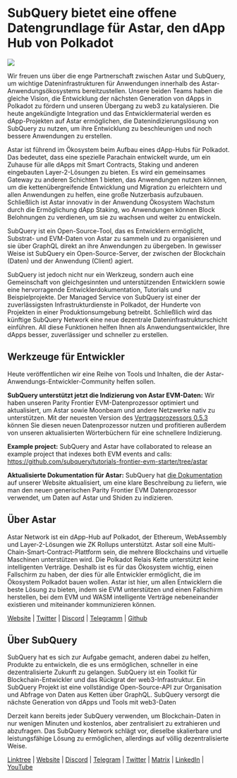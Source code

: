 # SubQuery bietet eine offene Datengrundlage für Astar, den dApp Hub von Polkadot

![](https://miro.medium.com/max/1400/1*VtFbnTYV48Y5mpZtwZsdXA.png)

Wir freuen uns über die enge Partnerschaft zwischen Astar und SubQuery, um wichtige Dateninfrastrukturen für Anwendungen innerhalb des Astar-Anwendungsökosystems bereitzustellen. Unsere beiden Teams haben die gleiche Vision, die Entwicklung der nächsten Generation von dApps in Polkadot zu fördern und unseren Übergang zu web3 zu katalysieren. Die heute angekündigte Integration und das Entwicklermaterial werden es dApp-Projekten auf Astar ermöglichen, die Datenindizierungslösung von SubQuery zu nutzen, um ihre Entwicklung zu beschleunigen und noch bessere Anwendungen zu erstellen.

Astar ist führend im Ökosystem beim Aufbau eines dApp-Hubs für Polkadot. Das bedeutet, dass eine spezielle Parachain entwickelt wurde, um ein Zuhause für alle dApps mit Smart Contracts, Staking und anderen eingebauten Layer-2-Lösungen zu bieten. Es wird ein gemeinsames Gateway zu anderen Schichten 1 bieten, das Anwendungen nutzen können, um die kettenübergreifende Entwicklung und Migration zu erleichtern und allen Anwendungen zu helfen, eine große Nutzerbasis aufzubauen. Schließlich ist Astar innovativ in der Anwendung Ökosystem Wachstum durch die Ermöglichung dApp Staking, wo Anwendungen können Block Belohnungen zu verdienen, um sie zu wachsen und weiter zu entwickeln.

SubQuery ist ein Open-Source-Tool, das es Entwicklern ermöglicht, Substrat- und EVM-Daten von Astar zu sammeln und zu organisieren und sie über GraphQL direkt an ihre Anwendungen zu übergeben. In gewisser Weise ist SubQuery ein Open-Source-Server, der zwischen der Blockchain (Daten) und der Anwendung (Client) agiert.

SubQuery ist jedoch nicht nur ein Werkzeug, sondern auch eine Gemeinschaft von gleichgesinnten und unterstützenden Entwicklern sowie eine hervorragende Entwicklerdokumentation, Tutorials und Beispielprojekte. Der Managed Service von SubQuery ist einer der zuverlässigsten Infrastrukturdienste in Polkadot, der Hunderte von Projekten in einer Produktionsumgebung betreibt. Schließlich wird das künftige SubQuery Network eine neue dezentrale Dateninfrastrukturschicht einführen. All diese Funktionen helfen Ihnen als Anwendungsentwickler, Ihre dApps besser, zuverlässiger und schneller zu erstellen.

## **Werkzeuge für Entwickler**

Heute veröffentlichen wir eine Reihe von Tools und Inhalten, die der Astar-Anwendungs-Entwickler-Community helfen sollen.

**SubQuery unterstützt jetzt die Indizierung von Astar EVM-Daten:** Wir haben unseren Parity Frontier EVM-Datenprozessor optimiert und aktualisiert, um Astar sowie Moonbeam und andere Netzwerke nativ zu unterstützen. Mit der neuesten Version des [Vertragsprozessors 0.5.3](https://github.com/subquery/subql/releases/tag/contract-processors%2F0.5.3) können Sie diesen neuen Datenprozessor nutzen und profitieren außerdem von unseren aktualisierten Wörterbüchern für eine schnellere Indizierung.

**Example project:** SubQuery and Astar have collaborated to release an example project that indexes both EVM events and calls: https://github.com/subquery/tutorials-frontier-evm-starter/tree/astar

**Aktualisierte Dokumentation für Astar:** SubQuery hat [die Dokumentation](https://university.subquery.network/build/substrate-evm.html) auf unserer Website aktualisiert, um eine klare Beschreibung zu liefern, wie man den neuen generischen Parity Frontier EVM Datenprozessor verwendet, um Daten auf Astar und Shiden zu indizieren.

## Über Astar

Astar Network ist ein dApp-Hub auf Polkadot, der Ethereum, WebAssembly und Layer-2-Lösungen wie ZK Rollups unterstützt. Astar soll eine Multi-Chain-Smart-Contract-Plattform sein, die mehrere Blockchains und virtuelle Maschinen unterstützen wird. Die Polkadot Relais Kette unterstützt keine intelligenten Verträge. Deshalb ist es für das Ökosystem wichtig, einen Fallschirm zu haben, der dies für alle Entwickler ermöglicht, die im Ökosystem Polkadot bauen wollen. Astar ist hier, um allen Entwicklern die beste Lösung zu bieten, indem sie EVM unterstützen und einen Fallschirm herstellen, bei dem EVM und WASM intelligente Verträge nebeneinander existieren und miteinander kommunizieren können.

[Website](https://astar.network/) | [Twitter](https://twitter.com/AstarNetwork) | [Discord](https://discord.gg/Z3nC9U4) | [Telegramm](https://t.me/PlasmOfficial) | [Github](https://github.com/AstarNetwork)

## Über SubQuery

SubQuery hat es sich zur Aufgabe gemacht, anderen dabei zu helfen, Produkte zu entwickeln, die es uns ermöglichen, schneller in eine dezentralisierte Zukunft zu gelangen. SubQuery ist ein Toolkit für Blockchain-Entwickler und das Rückgrat der web3-Infrastruktur. Ein SubQuery Projekt ist eine vollständige Open-Source-API zur Organisation und Abfrage von Daten aus Ketten über GraphQL. SubQuery versorgt die nächste Generation von dApps und Tools mit web3-Daten

Derzeit kann bereits jeder SubQuery verwenden, um Blockchain-Daten in nur wenigen Minuten und kostenlos, aber zentralisiert zu extrahieren und abzufragen. Das SubQuery Network schlägt vor, dieselbe skalierbare und leistungsfähige Lösung zu ermöglichen, allerdings auf völlig dezentralisierte Weise.

[Linktree](https://linktr.ee/subquerynetwork) | [Website](https://subquery.network/) | [Discord](https://discord.com/invite/78zg8aBSMG) | [Telegram](https://t.me/subquerynetwork) | [Twitter](https://twitter.com/subquerynetwork) | [Matrix](https://matrix.to/#/#subquery:matrix.org) | [LinkedIn](https://www.linkedin.com/company/subquery) | [YouTube](https://www.youtube.com/channel/UCi1a6NUUjegcLHDFLr7CqLw)
